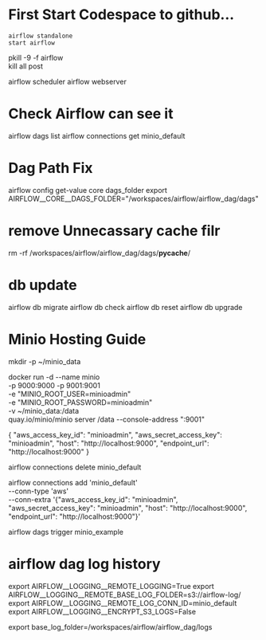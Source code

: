 # First Start Codespace to github...
    airflow standalone 
    start airflow


pkill -9 -f airflow   
kill all post


airflow scheduler
airflow webserver

# Check Airflow can see it
airflow dags list
airflow connections get minio_default

# Dag Path Fix
airflow config get-value core dags_folder
export AIRFLOW__CORE__DAGS_FOLDER="/workspaces/airflow/airflow_dag/dags"

# remove Unnecassary cache filr
rm -rf /workspaces/airflow/airflow_dag/dags/__pycache__/

# db update
airflow db migrate
airflow db check
airflow db reset
airflow db upgrade


# Minio Hosting Guide

mkdir -p ~/minio_data

docker run -d --name minio \
  -p 9000:9000 -p 9001:9001 \
  -e "MINIO_ROOT_USER=minioadmin" \
  -e "MINIO_ROOT_PASSWORD=minioadmin" \
  -v ~/minio_data:/data \
  quay.io/minio/minio server /data --console-address ":9001"


  {
  "aws_access_key_id": "minioadmin",
  "aws_secret_access_key": "minioadmin",
  "host": "http://localhost:9000",
  "endpoint_url": "http://localhost:9000"
}

airflow connections delete minio_default

airflow connections add 'minio_default' \
    --conn-type 'aws' \
    --conn-extra '{"aws_access_key_id": "minioadmin", "aws_secret_access_key": "minioadmin", "host": "http://localhost:9000", "endpoint_url": "http://localhost:9000"}'

airflow dags trigger minio_example

# airflow dag log history
export AIRFLOW__LOGGING__REMOTE_LOGGING=True
export AIRFLOW__LOGGING__REMOTE_BASE_LOG_FOLDER=s3://airflow-log/
export AIRFLOW__LOGGING__REMOTE_LOG_CONN_ID=minio_default
export AIRFLOW__LOGGING__ENCRYPT_S3_LOGS=False

export base_log_folder=/workspaces/airflow/airflow_dag/logs




